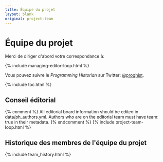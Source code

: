 ```yaml
---
title: Équipe du projet
layout: blank
original: project-team
---
```


# Équipe du projet
Merci de diriger d'abord votre correspondance à:

{% include managing-editor-loop.html %}

Vous pouvez suivre le _Programming Historian_ sur Twitter: [@proghist](http://twitter.com/proghist).

{% include toc.html %}

## Conseil éditorial

{% comment %}
All editorial board information should be edited in data/ph_authors.yml. Authors who are on the editorial team must have team: true in their metadata.
{% endcomment %}
{% include project-team-loop.html %}

## Historique des membres de l'équipe du projet

{% include team_history.html %}
